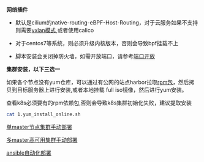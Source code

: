 **网络插件**
- 默认是cilium的native-routing-eBPF-Host-Routing，对于云服务如果不支持则需要[vxlan模式](./cilium_vxlan.md),或者使用calico
- 对于centos7等系统，则必须升级内核版本，否则会导致bpf挂载不上

- 脚本安装会关闭掉防火墙，如需开放端口，请参考[端口开放](./port.md)

**集群安装，以下三选一**

如果各个节点没有yum仓库，可以通过有公网的站点harbor拉取[rpm包](./rpm_offline.md)，然后拷贝到目标服务器上进行安装,或者本地挂载 full iso镜像，然后进行yum安装。


查看k8s必须要有的rpm依赖包,否则会导致k8s集群初始化失败，建议提取安装

```bash
cat 1.yum_install_online.sh
```



[单master节点集群手动部署](master.md)

[多master高可用集群手动部署](master_ha.md)

[ansible自动化部署](./ansible.md)